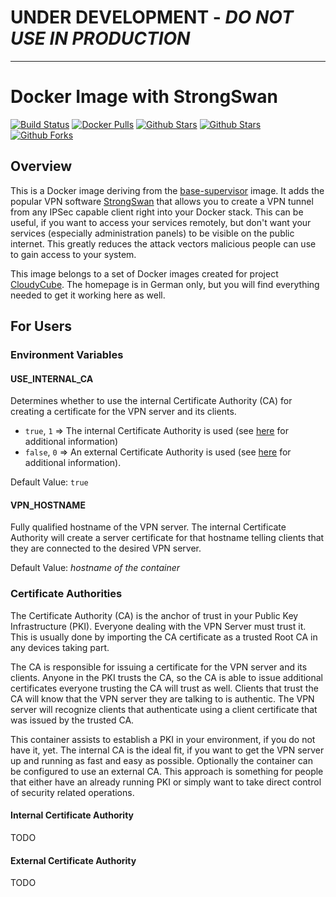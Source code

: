 # UNDER DEVELOPMENT - ***DO NOT USE IN PRODUCTION***

---------------------------------------------------------------------------

# Docker Image with StrongSwan

[![Build Status](https://travis-ci.org/cloudycube/docker-strongswan.svg?branch=master)](https://travis-ci.org/cloudycube/docker-strongswan) [![Docker 
Pulls](https://img.shields.io/docker/pulls/cloudycube/strongswan.svg)](https://hub.docker.com/r/cloudycube/strongswan) [![Github 
Stars](https://img.shields.io/github/stars/cloudycube/docker-strongswan.svg?label=github%20%E2%98%85)](https://github.com/cloudycube/docker-strongswan) [![Github 
Stars](https://img.shields.io/github/contributors/cloudycube/docker-strongswan.svg)](https://github.com/cloudycube/docker-strongswan) [![Github 
Forks](https://img.shields.io/github/forks/cloudycube/docker-strongswan.svg?label=github%20forks)](https://github.com/cloudycube/docker-strongswan)

## Overview
This is a Docker image deriving from the [base-supervisor](https://github.com/cloudycube/docker-base-supervisor) image. It adds the popular VPN software [StrongSwan](https://www.strongswan.org/) that allows you to create a VPN tunnel from any IPSec capable client right into your Docker stack. This can be useful, if you want to access your services remotely, but don't want your services (especially administration panels) to be visible on the public internet. This greatly reduces the attack vectors malicious people can use to gain access to your system.

This image belongs to a set of Docker images created for project [CloudyCube](https://www.falk-online.eu/projekte/cloudycube). The homepage is in German only, but you will find everything needed to get it working here as well.

## For Users

### Environment Variables

#### USE_INTERNAL_CA

Determines whether to use the internal Certificate Authority (CA) for creating a certificate for the VPN server and its clients.

- `true`, `1` => The internal Certificate Authority is used (see [here](#internal-certificate-authority) for additional information)
- `false`, `0` => An external Certificate Authority is used (see [here](#external-certificate-authority) for additional information).

Default Value: `true`

#### VPN_HOSTNAME

Fully qualified hostname of the VPN server. The internal Certificate Authority will create a server certificate for that hostname telling clients that they are connected to the desired VPN server.

Default Value: *hostname of the container*

### Certificate Authorities

The Certificate Authority (CA) is the anchor of trust in your Public Key Infrastructure (PKI). Everyone dealing with the VPN Server must trust it. This is usually done by importing the CA certificate as a trusted Root CA in any devices taking part.

The CA is responsible for issuing a certificate for the VPN server and its clients. Anyone in the PKI trusts the CA, so the CA is able to issue additional certificates everyone trusting the CA will trust as well. Clients that trust the CA will know that the VPN server they are talking to is authentic. The VPN server will recognize clients that authenticate using a client certificate that was issued by the trusted CA.

This container assists to establish a PKI in your environment, if you do not have it, yet. The internal CA is the ideal fit, if you want to get the VPN server up and running as fast and easy as possible. Optionally the container can be configured to use an external CA. This approach is something for people that either have an already running PKI or simply want to take direct control of security related operations.

#### Internal Certificate Authority

TODO

#### External Certificate Authority

TODO
